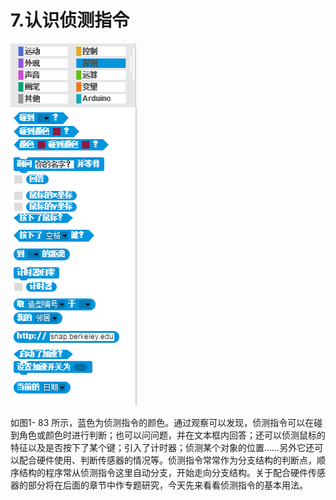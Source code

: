 # 7.认识侦测指令

![](/assets/snap-testing.png)



如图1- 83 所示，蓝色为侦测指令的颜色。通过观察可以发现，侦测指令可以在碰到角色或颜色时进行判断；也可以问问题，并在文本框内回答；还可以侦测鼠标的特征以及是否按下了某个键；引入了计时器；侦测某个对象的位置……另外它还可以配合硬件使用、判断传感器的情况等。侦测指令常常作为分支结构的判断点，顺序结构的程序常从侦测指令这里自动分支，开始走向分支结构。关于配合硬件传感器的部分将在后面的章节中作专题研究，今天先来看看侦测指令的基本用法。

